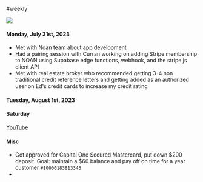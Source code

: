 #weekly 


![](Screenshot%202023-08-04%20at%204.17.53%20PM.png)

#### Monday, July 31st, 2023
- Met with Noan team about app development
- Had a pairing session with Curran working on adding Stripe membership to NOAN using Supabase edge functions, webhook, and the stripe js client API
- Met with real estate broker who recommended getting 3-4 non traditional credit reference letters and getting added as an authorized user on Ed's credit cards to increase my credit rating

#### Tuesday, August 1st, 2023


#### Saturday
[YouTube](https://youtu.be/f94aAaCdCgk)

#### Misc
- Got approved for Capital One Secured Mastercard, put down $200 deposit. Goal: maintain a $60 balance and pay off on time for a year customer `#10000183813343`
- 